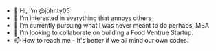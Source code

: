 - 👋 Hi, I’m @johnty05
- 👀 I’m interested in everything that annoys others
- 🌱 I’m currently pursuing what I was never meant to do perhaps, MBA
- 💞️ I’m looking to collaborate on building a Food Ventrue Startup.
- 📫 How to reach me - It's better if we all mind our own codes.

<!---
johnty05/johnty05 is a ✨ special ✨ repository because its `README.md` (this file) appears on your GitHub profile.
You can click the Preview link to take a look at your changes.
--->
